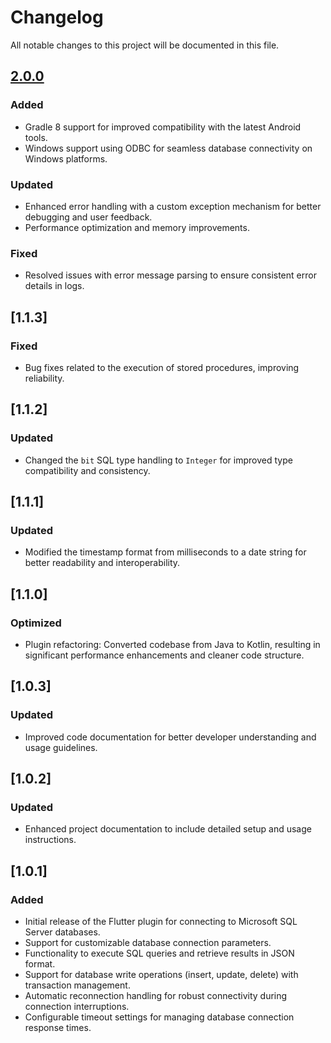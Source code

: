 # Changelog

All notable changes to this project will be documented in this file.

## [2.0.0]

### Added
- Gradle 8 support for improved compatibility with the latest Android tools.
- Windows support using ODBC for seamless database connectivity on Windows platforms.

### Updated
- Enhanced error handling with a custom exception mechanism for better debugging and user feedback.
- Performance optimization and memory improvements.

### Fixed
- Resolved issues with error message parsing to ensure consistent error details in logs.

## [1.1.3]

### Fixed
- Bug fixes related to the execution of stored procedures, improving reliability.

## [1.1.2]

### Updated
- Changed the `bit` SQL type handling to `Integer` for improved type compatibility and consistency.

## [1.1.1]

### Updated
- Modified the timestamp format from milliseconds to a date string for better readability and interoperability.

## [1.1.0]

### Optimized
- Plugin refactoring: Converted codebase from Java to Kotlin, resulting in significant performance enhancements and cleaner code structure.

## [1.0.3]

### Updated
- Improved code documentation for better developer understanding and usage guidelines.

## [1.0.2]

### Updated
- Enhanced project documentation to include detailed setup and usage instructions.

## [1.0.1]

### Added
- Initial release of the Flutter plugin for connecting to Microsoft SQL Server databases.
- Support for customizable database connection parameters.
- Functionality to execute SQL queries and retrieve results in JSON format.
- Support for database write operations (insert, update, delete) with transaction management.
- Automatic reconnection handling for robust connectivity during connection interruptions.
- Configurable timeout settings for managing database connection response times.

[2.0.0]: https://github.com/Hiteshdon/mssql_connection.git

